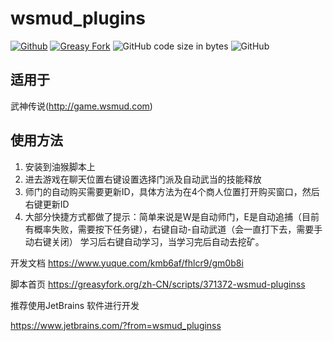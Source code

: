 # wsmud_plugins

[![Github](https://img.shields.io/github/stars/knva/wsmud_plugins?label=Star&style=social)](https://github.com/knva/wsmud_plugins) [![Greasy Fork](https://img.shields.io/badge/Greasy%20Fork-wsmud-pluginss)](https://greasyfork.org/zh-CN/scripts/371372-wsmud-pluginss) ![GitHub code size in bytes](https://img.shields.io/github/languages/code-size/knva/wsmud_plugins) ![GitHub](https://img.shields.io/github/license/knva/wsmud_plugins)
## 适用于
武神传说(http://game.wsmud.com)

## 使用方法
1. 安装到油猴脚本上
2. 进去游戏在聊天位置右键设置选择门派及自动武当的技能释放
3. 师门的自动购买需要更新ID，具体方法为在4个商人位置打开购买窗口，然后右键更新ID
4. 大部分快捷方式都做了提示：简单来说是W是自动师门，E是自动追捕（目前有概率失败，需要按下任务键），右键自动-自动武道（会一直打下去，需要手动右键关闭）
学习后右键自动学习，当学习完后自动去挖矿。

开发文档 https://www.yuque.com/kmb6af/fhlcr9/gm0b8i


脚本首页 https://greasyfork.org/zh-CN/scripts/371372-wsmud-pluginss


推荐使用JetBrains 软件进行开发

https://www.jetbrains.com/?from=wsmud_pluginss
